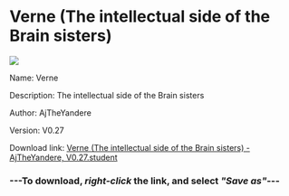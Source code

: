 # Verne (The intellectual side of the Brain sisters)

<img src = "https://raw.githubusercontent.com/Arbiter1223/Koukou-Gurashi-Custom-Students/master/Students/Files/Verne%20(The%20intellectual%20side%20of%20the%20Brain%20sisters).png">

Name: Verne

Description: The intellectual side of the Brain sisters

Author: AjTheYandere

Version: V0.27

Download link: <a href="https://raw.githubusercontent.com/Arbiter1223/Koukou-Gurashi-Custom-Students/master/Students/Files/Verne%20(The%20intellectual%20side%20of%20the%20Brain%20sisters)%20-%20AjTheYandere%2C%20V0.27.student">Verne (The intellectual side of the Brain sisters) - AjTheYandere, V0.27.student</a>

### ---**To download, _right-click_ the link, and select _"Save as"_**---
